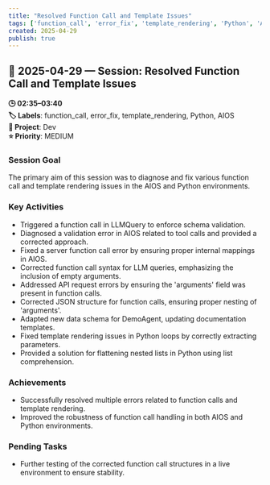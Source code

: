 ```yaml
---
title: "Resolved Function Call and Template Issues"
tags: ['function_call', 'error_fix', 'template_rendering', 'Python', 'AIOS']
created: 2025-04-29
publish: true
---
```


## 📅 2025-04-29 — Session: Resolved Function Call and Template Issues

**🕒 02:35–03:40**  
**🏷️ Labels**: function_call, error_fix, template_rendering, Python, AIOS  
**📂 Project**: Dev  
**⭐ Priority**: MEDIUM  


### Session Goal
The primary aim of this session was to diagnose and fix various function call and template rendering issues in the AIOS and Python environments.

### Key Activities
- Triggered a function call in LLMQuery to enforce schema validation.
- Diagnosed a validation error in AIOS related to tool calls and provided a corrected approach.
- Fixed a server function call error by ensuring proper internal mappings in AIOS.
- Corrected function call syntax for LLM queries, emphasizing the inclusion of empty arguments.
- Addressed API request errors by ensuring the 'arguments' field was present in function calls.
- Corrected JSON structure for function calls, ensuring proper nesting of 'arguments'.
- Adapted new data schema for DemoAgent, updating documentation templates.
- Fixed template rendering issues in Python loops by correctly extracting parameters.
- Provided a solution for flattening nested lists in Python using list comprehension.

### Achievements
- Successfully resolved multiple errors related to function calls and template rendering.
- Improved the robustness of function call handling in both AIOS and Python environments.

### Pending Tasks
- Further testing of the corrected function call structures in a live environment to ensure stability.
